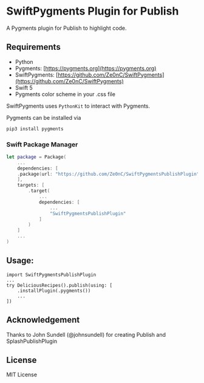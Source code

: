 # SwiftPygments Plugin for Publish

A Pygments plugin for Publish to highlight code. 

## Requirements

- Python
- Pygments: [https://pygments.org](https://pygments.org)
- SwiftPygments: [https://github.com/Ze0nC/SwiftPygments](https://github.com/Ze0nC/SwiftPygments)
- Swift 5
- Pygments color scheme in your .css file

SwiftPygments uses `PythonKit` to interact with Pygments.

Pygments can be installed via
``` zsh
pip3 install pygments
```

### Swift Package Manager
```swift
let package = Package(
    ...
    dependencies: [
    .package(url: "https://github.com/Ze0nC/SwiftPygmentsPublishPlugin", .branch("master"))
    ],
    targets: [
        .target(
            ...
            dependencies: [
                ...
                "SwiftPygmentsPublishPlugin"
            ]
        )
    ]
    ...
)
```


## Usage:

```
import SwiftPygmentsPublishPlugin
...
try DeliciousRecipes().publish(using: [
    .installPlugin(.pygments())
    ...
])
```

## Acknowledgement

Thanks to John Sundell (@johnsundell) for creating Publish and SplashPublishPlugin

## License
MIT License

